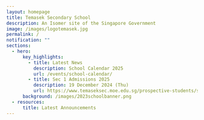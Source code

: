 ```yaml
---
layout: homepage
title: Temasek Secondary School
description: An Isomer site of the Singapore Government
image: /images/logotemasek.jpg
permalink: /
notification: ""
sections:
  - hero:
      key_highlights:
        - title: Latest News
          description: School Calendar 2025
          url: /events/school-calendar/
        - title: Sec 1 Admissions 2025
          description: 19 December 2024 (Thu)
          url: https://www.temaseksec.moe.edu.sg/prospective-students/sec-1-admissions-2025/
      background: /images/2023schoolbanner.png
  - resources:
      title: Latest Announcements
---
```

